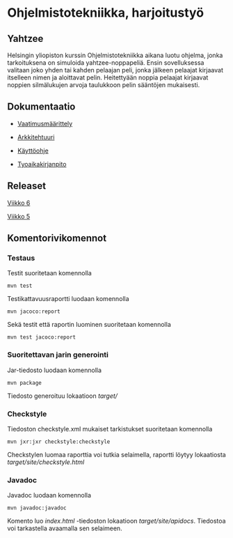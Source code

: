 # **Ohjelmistotekniikka, harjoitustyö**
## **Yahtzee**

Helsingin yliopiston kurssin Ohjelmistotekniikka aikana luotu ohjelma, jonka tarkoituksena on simuloida yahtzee-noppapeliä. Ensin sovelluksessa valitaan joko yhden tai kahden pelaajan peli, jonka jälkeen pelaajat kirjaavat itselleen nimen ja aloittavat pelin. Heitettyään noppia pelaajat kirjaavat noppien silmälukujen arvoja taulukkoon pelin sääntöjen mukaisesti.

## **Dokumentaatio**

* [Vaatimusmäärittely](https://github.com/Hiisable/ot-harjoitustyo/blob/master/dokumentointi/Vaatimusmaarittely.md)

* [Arkkitehtuuri](https://github.com/Hiisable/ot-harjoitustyo/blob/master/dokumentointi/Arkkitehtuuri.md)

* [Käyttöohje](https://github.com/Hiisable/ot-harjoitustyo/blob/master/dokumentointi/Kayttoohje.md)

* [Tyoaikakirjanpito](https://github.com/Hiisable/ot-harjoitustyo/blob/master/dokumentointi/Tuntikirjanpito.md)

## **Releaset**

[Viikko 6](https://github.com/Hiisable/ot-harjoitustyo/releases/tag/Viikko6)

[Viikko 5](https://github.com/Hiisable/ot-harjoitustyo/releases/tag/Viikko5)

## **Komentorivikomennot**

### **Testaus**

Testit suoritetaan komennolla<br/>

`mvn test`<br/>

Testikattavuusraportti luodaan komennolla<br/>

`mvn jacoco:report`<br/>

Sekä testit että raportin luominen suoritetaan komennolla<br/>

`mvn test jacoco:report`<br/>

### **Suoritettavan jarin generointi**

Jar-tiedosto luodaan komennolla<br/>

`mvn package`<br/>

Tiedosto generoituu lokaatioon *target/*

### **Checkstyle**

Tiedoston checkstyle.xml mukaiset tarkistukset suoritetaan komennolla<br/>

`mvn jxr:jxr checkstyle:checkstyle`<br/>

Checkstylen luomaa raporttia voi tutkia selaimella, raportti löytyy lokaatiosta *target/site/checkstyle.html*

### **Javadoc**

Javadoc luodaan komennolla<br/>

`mvn javadoc:javadoc`<br/>

Komento luo *index.html* -tiedoston lokaatioon *target/site/apidocs*. Tiedostoa voi tarkastella avaamalla sen selaimeen.
